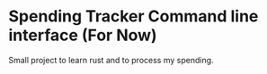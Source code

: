 # Spending Tracker Command line interface (For Now)
Small project to learn rust and to process my spending. 
